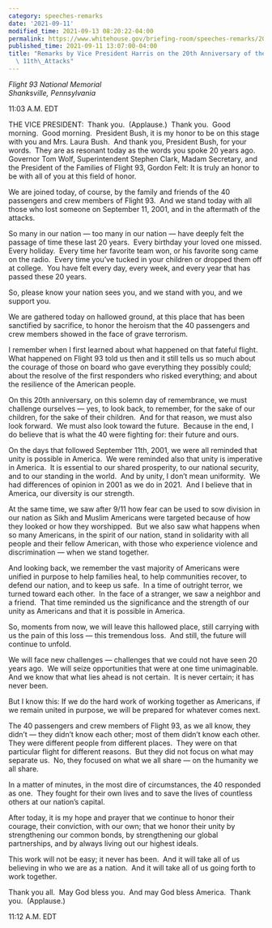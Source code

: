 ```yaml
---
category: speeches-remarks
date: '2021-09-11'
modified_time: 2021-09-13 08:20:22-04:00
permalink: https://www.whitehouse.gov/briefing-room/speeches-remarks/2021/09/11/remarks-by-vice-president-harris-on-the-20th-anniversary-of-the-september-11th-attacks/
published_time: 2021-09-11 13:07:00-04:00
title: "Remarks by Vice President Harris on the 20th Anniversary of the September\
  \ 11th\_Attacks"
---
```

 
*Flight 93 National Memorial  
*Shanksville, Pennsylvania**

11:03 A.M. EDT  
  
THE VICE PRESIDENT:  Thank you.  (Applause.)  Thank you.  Good morning. 
Good morning.  President Bush, it is my honor to be on this stage with
you and Mrs. Laura Bush.  And thank you, President Bush, for your
words.  They are as resonant today as the words you spoke 20 years ago. 
Governor Tom Wolf, Superintendent Stephen Clark, Madam Secretary, and
the President of the Families of Flight 93, Gordon Felt: It is truly an
honor to be with all of you at this field of honor.  
  
We are joined today, of course, by the family and friends of the 40
passengers and crew members of Flight 93.  And we stand today with all
those who lost someone on September 11, 2001, and in the aftermath of
the attacks.    
  
So many in our nation — too many in our nation — have deeply felt the
passage of time these last 20 years.  Every birthday your loved one
missed.  Every holiday.  Every time her favorite team won, or his
favorite song came on the radio.  Every time you’ve tucked in your
children or dropped them off at college.  You have felt every day, every
week, and every year that has passed these 20 years.   
  
So, please know your nation sees you, and we stand with you, and we
support you.   
  
We are gathered today on hallowed ground, at this place that has been
sanctified by sacrifice, to honor the heroism that the 40 passengers and
crew members showed in the face of grave terrorism.    
  
I remember when I first learned about what happened on that fateful
flight.  What happened on Flight 93 told us then and it still tells us
so much about the courage of those on board who gave everything they
possibly could; about the resolve of the first responders who risked
everything; and about the resilience of the American people.   
  
On this 20th anniversary, on this solemn day of remembrance, we must
challenge ourselves — yes, to look back, to remember, for the sake of
our children, for the sake of their children.  And for that reason, we
must also look forward.  We must also look toward the future.  Because
in the end, I do believe that is what the 40 were fighting for: their
future and ours.   
  
On the days that followed September 11th, 2001, we were all reminded
that unity is possible in America.  We were reminded also that unity is
imperative in America.  It is essential to our shared prosperity, to our
national security, and to our standing in the world.  And by unity, I
don’t mean uniformity.  We had differences of opinion in 2001 as we do
in 2021.  And I believe that in America, our diversity is our
strength.    
  
At the same time, we saw after 9/11 how fear can be used to sow division
in our nation as Sikh and Muslim Americans were targeted because of how
they looked or how they worshipped.  But we also saw what happens when
so many Americans, in the spirit of our nation, stand in solidarity with
all people and their fellow American, with those who experience violence
and discrimination — when we stand together.   
  
And looking back, we remember the vast majority of Americans were
unified in purpose to help families heal, to help communities recover,
to defend our nation, and to keep us safe.  In a time of outright
terror, we turned toward each other.  In the face of a stranger, we saw
a neighbor and a friend.  That time reminded us the significance and the
strength of our unity as Americans and that it is possible in
America.   
  
So, moments from now, we will leave this hallowed place, still carrying
with us the pain of this loss — this tremendous loss.  And still, the
future will continue to unfold.    
  
We will face new challenges — challenges that we could not have seen 20
years ago.  We will seize opportunities that were at one time
unimaginable.  And we know that what lies ahead is not certain.  It is
never certain; it has never been.   
  
But I know this: If we do the hard work of working together as
Americans, if we remain united in purpose, we will be prepared for
whatever comes next.   
  
The 40 passengers and crew members of Flight 93, as we all know, they
didn’t — they didn’t know each other; most of them didn’t know each
other.  They were different people from different places.  They were on
that particular flight for different reasons.  But they did not focus on
what may separate us.  No, they focused on what we all share — on the
humanity we all share.  
  
In a matter of minutes, in the most dire of circumstances, the 40
responded as one.  They fought for their own lives and to save the lives
of countless others at our nation’s capital.    
  
After today, it is my hope and prayer that we continue to honor their
courage, their conviction, with our own; that we honor their unity by
strengthening our common bonds, by strengthening our global
partnerships, and by always living out our highest ideals.   
  
This work will not be easy; it never has been.  And it will take all of
us believing in who we are as a nation.  And it will take all of us
going forth to work together.    
  
Thank you all.  May God bless you.  And may God bless America.  Thank
you.  (Applause.)

11:12 A.M. EDT

